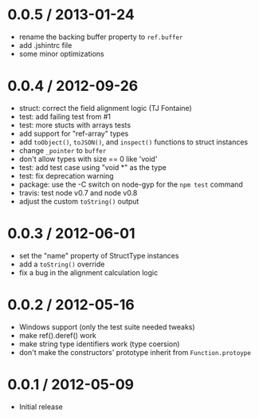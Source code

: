 
0.0.5 / 2013-01-24
==================

 - rename the backing buffer property to `ref.buffer`
 - add .jshintrc file
 - some minor optimizations

0.0.4 / 2012-09-26
==================

 - struct: correct the field alignment logic (TJ Fontaine)
 - test: add failing test from #1
 - test: more stucts with arrays tests
 - add support for "ref-array" types
 - add `toObject()`, `toJSON()`, and `inspect()` functions to struct instances
 - change `_pointer` to `buffer`
 - don't allow types with size == 0 like 'void'
 - test: add test case using "void *" as the type
 - test: fix deprecation warning
 - package: use the -C switch on node-gyp for the `npm test` command
 - travis: test node v0.7 and node v0.8
 - adjust the custom `toString()` output

0.0.3 / 2012-06-01
==================

 - set the "name" property of StructType instances
 - add a `toString()` override
 - fix a bug in the alignment calculation logic

0.0.2 / 2012-05-16
==================

 - Windows support (only the test suite needed tweaks)
 - make ref().deref() work
 - make string type identifiers work (type coersion)
 - don't make the constructors' prototype inherit from `Function.protoype`

0.0.1 / 2012-05-09
==================

 - Initial release
